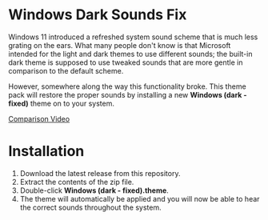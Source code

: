 # Windows Dark Sounds Fix
Windows 11 introduced a refreshed system sound scheme that is much less grating on the ears. What many people don't know is that Microsoft intended for the light and dark themes to use different sounds; the built-in dark theme is supposed to use tweaked sounds that are more gentle in comparison to the default scheme. 
 
However, somewhere along the way this functionality broke. This theme pack will restore the proper sounds by installing a new **Windows (dark - fixed)** theme on to your system.

[Comparison Video](https://youtu.be/1qAvI0dy5oY)

# Installation

1. Download the latest release from this repository.
2. Extract the contents of the zip file.
3. Double-click **Windows (dark - fixed).theme**.
4. The theme will automatically be applied and you will now be able to hear the correct sounds throughout the system.